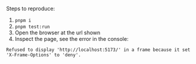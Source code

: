 Steps to reproduce:

1. `pnpm i`
2. `pnpm test:run`
3. Open the browser at the url shown
4. Inspect the page, see the error in the console:

```
Refused to display 'http://localhost:5173/' in a frame because it set 'X-Frame-Options' to 'deny'.
```
